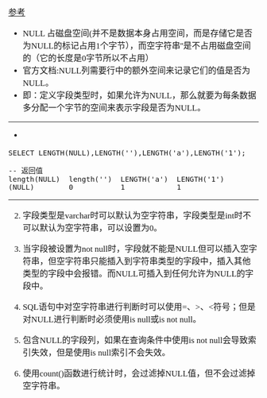 <span  style="font-family: Simsun,serif; font-size: 17px; ">

[参考](https://blog.csdn.net/qq_35383263/article/details/81281961)

- NULL 占磁盘空间(并不是数据本身占用空间，而是存储它是否为NULL的标记占用1个字节），而空字符串''是不占用磁盘空间的（它的长度是0字节所以不占用）
- 官方文档:NULL列需要行中的额外空间来记录它们的值是否为NULL。
- 即：定义字段类型时，如果允许为NULL，那么就要为每条数据多分配一个字节的空间来表示字段是否为NULL。

---

-
~~~
SELECT LENGTH(NULL),LENGTH(''),LENGTH('a'),LENGTH('1');

-- 返回值
length(NULL)  length('')  LENGTH('a')  LENGTH('1')  
(NULL)        0           1            1            
~~~

---

2. 字段类型是varchar时可以默认为空字符串，字段类型是int时不可以默认为空字符串，可以设置为0。

3. 当字段被设置为not null时，字段就不能是NULL但可以插入空字符串，但空字符串只能插入到字符串类型的字段中，插入其他类型的字段中会报错。而NULL可插入到任何允许为NULL的字段中。

4. SQL语句中对空字符串进行判断时可以使用=、>、<符号；但是对NULL进行判断时必须使用is null或is not null。

5. 包含NULL的字段列，如果在查询条件中使用is not null会导致索引失效，但是使用is null索引不会失效。

6. 使用count()函数进行统计时，会过滤掉NULL值，但不会过滤掉空字符串。


</span>